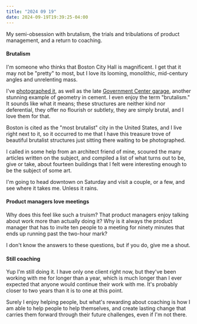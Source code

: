 ```yaml
---
title: "2024 09 19"
date: 2024-09-19T19:39:25-04:00
---
```


My semi-obsession with brutalism, the trials and tribulations of product
management, and a return to coaching.

#### Brutalism

I'm someone who thinks that Boston City Hall is magnificent. I get that it may
not be "pretty" to most, but I love its looming, monolithic, mid-century angles
and unrelenting mass.

I've [photographed it][ch], as well as the late [Government Center garage][gcg],
another stunning example of geometry in cement. I even enjoy the term
"brutalism." It sounds like what it means; these structures are neither kind nor
deferential, they offer no flourish or subtlety, they are simply brutal, and I
love them for that.

[ch]: https://gallery.aaronbieber.com/Galleries/Boston-MA/i-bqKDNVC/A
[gcg]: https://gallery.aaronbieber.com/Galleries/Boston-MA/i-QwSJs6t/A

Boston is cited as the "most brutalist" city in the United States, and I live
right next to it, so it occurred to me that I have this treasure trove of
beautiful brutalist structures just sitting there waiting to be photographed.

I called in some help from an architect friend of mine, scoured the many
articles written on the subject, and compiled a list of what turns out to be,
give or take, about fourteen buildings that I felt were interesting enough to be
the subject of some art.

I'm going to head downtown on Saturday and visit a couple, or a few, and see
where it takes me. Unless it rains.

#### Product managers love meetings

Why does this feel like such a truism? That product managers enjoy talking about
work more than actually doing it? Why is it always the product manager that
has to invite ten people to a meeting for ninety minutes that ends up running
past the two-hour mark?

I don't know the answers to these questions, but if you do, give me a shout.

#### Still coaching

Yup I'm still doing it. I have only one client right now, but they've been
working with me for longer than a year, which is much longer than I ever
expected that anyone would continue their work with me. It's probably closer to
two years than it is to one at this point.

Surely I enjoy helping people, but what's rewarding about coaching is how I am
able to help people to help themselves, and create lasting change that carries
them forward through their future challenges, even if I'm not there.
